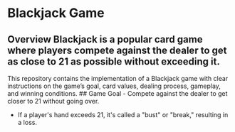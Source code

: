 # Blackjack Game
## Overview Blackjack is a popular card game where players compete against the dealer to get as close to 21 as possible without exceeding it. 
This repository contains the implementation of a Blackjack game with clear instructions on the game’s goal, card values, dealing process,
gameplay, and winning conditions. ## Game Goal - Compete against the dealer to get closer to 21 without going over.

- If a player's hand exceeds 21, it's called a "bust" or "break," resulting in a loss.
